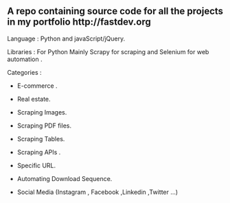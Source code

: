 <h2> A repo containing source code for all the projects in my portfolio http://fastdev.org</h2>

Language : Python and javaScript/jQuery.

Libraries : For Python Mainly Scrapy for scraping and Selenium for web automation .

Categories :

* E-commerce .

* Real estate.

* Scraping Images.

* Scraping PDF files.

* Scraping Tables.

* Scraping APIs .

* Specific URL.

* Automating Download Sequence.

* Social Media (Instagram , Facebook ,Linkedin ,Twitter ...)
